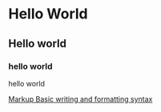# Hello World

## Hello world

### hello world

hello world

[Markup Basic writing and formatting syntax](https://docs.github.com/pt/get-started/writing-on-github/getting-started-with-writing-and-formatting-on-github/basic-writing-and-formatting-syntax)
